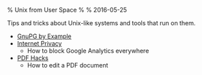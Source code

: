 % Unix from User Space
%
% 2016-05-25

Tips and tricks about Unix-like systems and tools that run on them.

* [GnuPG by Example](gpg)
* [Internet Privacy](internet-privacy)
    * How to block Google Analytics everywhere
* [PDF Hacks](pdf)
    * How to edit a PDF document
